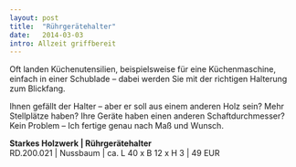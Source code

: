 ```yaml
---
layout: post
title:  "Rührgerätehalter"
date:   2014-03-03
intro: Allzeit griffbereit
---
```


Oft landen Küchenutensilien, beispielsweise für eine Küchenmaschine, 
einfach in einer Schublade – dabei werden Sie mit der richtigen Halterung zum Blickfang. 

Ihnen gefällt der Halter – aber er soll aus einem anderen Holz sein? Mehr Stellplätze haben? 
Ihre Geräte haben einen anderen Schaftdurchmesser? Kein Problem – Ich fertige genau nach Maß und Wunsch.  


**Starkes Holzwerk \| Rührgerätehalter**       
	RD.200.021  \| 	Nussbaum \| ca. L 40 x B 12 x H 3 \| 49 EUR
